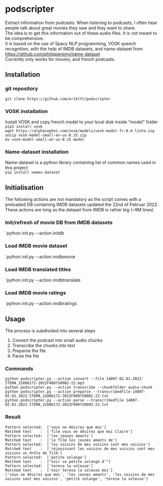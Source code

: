 # podscripter
Extract information from podcasts. When listening to podcasts, I often hear people talk about great movies they saw and they want to share.  
The idea is to get this information out of these audio files. It is not meant to be comprehensive.  
It is based on the use of Spacy NLP programming, VOSK speech recognition, with the help of IMDB datasets, and name-dataset from  https://github.com/philipperemy/name-dataset  
Currently only works for movies, and french podcasts.
## Installation
### git repository
`git clone https://github.com/erikltt/podscripter`
### VOSK installation
Install VOSK and copy french model to your local disk inside "model" folder  
`pip3 install vosk`  
`wget https://alphacephei.com/vosk/models/vosk-model-fr-0.6-linto.zip`  
`unzip vosk-model-small-en-us-0.15.zip`  
`mv vosk-model-small-en-us-0.15 model`  
### Name-dataset installation
Name-dataset is a python library containing list of common names used in this project  
`pip install names-dataset`
## Initialisation
The following actions are not mandatory as the script comes with a preloaded DB containing IMDB datasets updated the 22nd of Februar 2022.  
These actions are long as the dataset from IMDB is rather big (~9M lines)
### Init/refresh of movie DB from IMDB datasets
`python init.py --action initdb
### Load IMDB movie dataset
`python init.py --action imdbmovie
### Load IMDB translated titles
`python init.py --action imdbtranslate
### Load IMDB movie ratings
`python init.py --action imdbratings
## Usage
The process is subdivided into several steps  
1. Convert the podcast into small audio chunks
2. Transcribe the chunks into text
3. Preparse the file
4. Parse the file  
### Commands
`python podscripter.py --action convert --file 14007-02.01.2022-ITEMA_22886172-2022F4007S0002-22.mp3`  
`python podscripter.py --action transcribe --chunkfolder audio-chunk`  
`python podscripter.py --action preparse --transcribedfile 14007-02.01.2022-ITEMA_22886172-2022F4007S0002-22.txt`  
`python podscripter.py --action parse --transcribedfile 14007-02.01.2022-ITEMA_22886172-2022F4007S0002-22.txt`  
### Result  
`Pattern selected:  ['vous ne désirez que moi']`  
`Matched text    :  ['film vous ne désirez que moi Claire']`  
`Pattern selected:  ['les jeunes amants']`  
`Matched text    :  ['le film les jeunes amants de']`  
`Pattern selected:  ['les voisins de mes voisins sont mes voisins']`  
`Matched text    :  ['réjouissant les voisins de mes voisins sont mes voisins un drôle de film']`  
`Pattern selected:  ['petite solange']`  
`Matched text    :  ["voir ce petite solange d'"]`  
`Pattern selected:  ['teresa la voleuse']`  
`Matched text    :  ['voir teresa la voleuse moi']`  
`['vous ne désirez que moi', 'les jeunes amants', 'les voisins de mes voisins sont mes voisins', 'petite solange', 'teresa la voleuse']`
